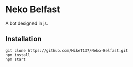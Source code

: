 # Neko Belfast

A bot designed in js.

## Installation

```
git clone https://github.com/MikeT137/Neko-Belfast.git
npm install
npm start
```
